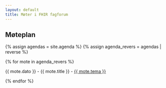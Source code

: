 ```yaml
---
layout: default
title: Møter i FHIR fagforum
---
```


## Møteplan

{% assign agendas = site.agenda %}
{% assign agenda_revers = agendas | reverse %}

{% for mote in agenda_revers %}
  <p>{{ mote.dato }} - {{ mote.title }} - <a href="/best-practice-material/{{ mote.url }}">{{ mote.tema }}</a></p>
{% endfor %}